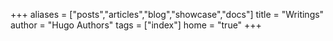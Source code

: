 +++
aliases = ["posts","articles","blog","showcase","docs"]
title = "Writings"
author = "Hugo Authors"
tags = ["index"]
home = "true"
+++